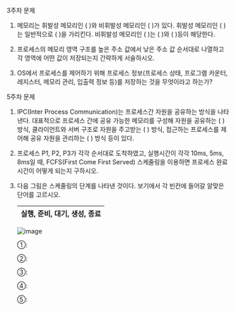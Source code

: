 
3주차 문제

1. 메모리는 휘발성 메모리인 (           )와 비휘발성 메모리인 (           )가 있다. 휘발성 메모리인 (           )는 일반적으로 (           )을 가리킨다. 비휘발성 메모리인 (           )는 (           )와 (           )등이 해당한다.
   
2. 프로세스의 메모리 영역 구조를 높은 주소 값에서 낮은 주소 값 순서대로 나열하고 각 영역에 어떤 값이 저장되는지 간략하게 서술하시오.
    

    
    
3. OS에서 프로세스를 제어하기 위해 프로세스 정보(프로세스 상태, 프로그램 카운터, 레지스터, 메모리 관리, 입출력 정보 등)를 저장하는 것을 무엇이라고 하는가?
    
  
    

5주차 문제

1. IPC(Inter Process Communication)는 프로세스간 자원을 공유하는 방식을 나타낸다. 대표적으로 프로세스 간에 공유 가능한 메모리를 구성해 자원을 공유하는 (           ) 방식, 클라이언트와 서버 구조로 자원을 주고받는 (           ) 방식, 접근하는 프로세스를 제어해 공유 자원을 관리하는 (           ) 방식 등이 있다.

3. 프로세스 P1, P2, P3가 각각 순서대로 도착하였고, 실행시간이 각각 10ms, 5ms, 8ms일 때, FCFS(First Come First Served) 스케줄링을 이용하면 프로세스 완료 시간이 어떻게 되는지 구하시오.
    
    
4. 다음 그림은 스케줄링의 단계를 나타낸 것이다. 보기에서 각 빈칸에 들어갈 알맞은 단어를 고르시오.
    
    
    | 실행, 준비, 대기, 생성, 종료 |
    | --- |
    
   ![image](https://github.com/reasonyi/CS_Study/assets/66377159/b04feed3-f5a2-4ca9-979a-a5425147bd74)

    
    ①:
    
    ②:
    
    ③:
    
    ④:
    
    ⑤:
